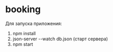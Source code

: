 # booking
Для запуска приложения:
1) npm install
2) json-server --watch db.json (старт сервера)
3) npm start
